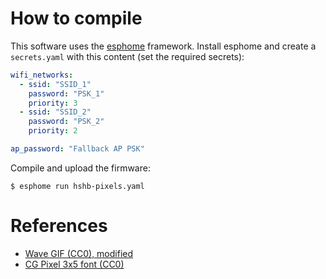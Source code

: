 # How to compile

This software uses the [esphome](https://esphome.io/) framework. Install esphome and create a `secrets.yaml` with this content (set the required secrets):

```yaml
wifi_networks:
  - ssid: "SSID_1"
    password: "PSK_1"
    priority: 3
  - ssid: "SSID_2"
    password: "PSK_2"
    priority: 2

ap_password: "Fallback AP PSK"
```

Compile and upload the firmware:

```
$ esphome run hshb-pixels.yaml
```

# References

- [Wave GIF (CC0), modified](https://opengameart.org/content/cartoon-waves-animated)
- [CG Pixel 3x5 font (CC0)](https://fontstruct.com/fontstructions/show/1404325/cg-pixel-4x5-2)
